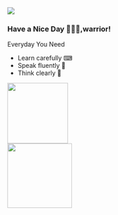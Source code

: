 <div align="left"> <img src="https://visitor-badge.glitch.me/badge?page_id=DiracMD" /> </div>

### Have a Nice Day 👋🐱‍👤,warrior!
Everyday You Need
* Learn carefully ⌨
* Speak fluently  💬
* Think clearly   🤔
<div align="left"> <img height="137px" src="https://github-readme-stats.vercel.app/api?username=DiracMD&hide_title=true&hide_border=true&show_icons=trueline_height=21&text_color=000&icon_color=000&bg_color=0,ea6161,ffc64d,fffc4d,52fa5a&theme=radical" /> </div>
<div align="left"> <img height="146px" src="https://activity-graph.herokuapp.com/graph?username=DiracMD&theme=white" /> </div>
